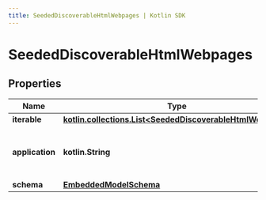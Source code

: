```yaml
---
title: SeededDiscoverableHtmlWebpages | Kotlin SDK
---
```




# SeededDiscoverableHtmlWebpages

## Properties
Name | Type | Description | Notes
------------ | ------------- | ------------- | -------------
**iterable** | [**kotlin.collections.List&lt;SeededDiscoverableHtmlWebpage&gt;**](SeededDiscoverableHtmlWebpage) |  | 
**application** | **kotlin.String** | This is the applicaiton Id used to connect to Pieces OS. | 
**schema** | [**EmbeddedModelSchema**](EmbeddedModelSchema) |  |  [optional]




